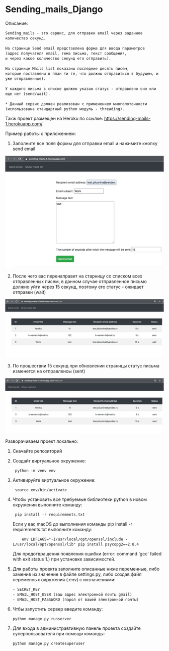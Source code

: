 # Sending_mails_Django

Описание: 

    Sending_mails - это сервис, для отправки email через заданное количество секунд.
    
    На странице Send email представлена форма для ввода параметров 
    (адрес получателя email, тема письма, текст сообщения, 
    и через какое количество секунд его отправить).
    
    На странице Mails list показаны последние десять писем, 
    которые поставлены в план (и те, что должны отправиться в будущем, и уже отправленные).
    
    У каждого письма в списке должен указан статус - отправлено оно или еще нет (send/wait).
    
    * Данный сервис должен реализован с применением многопоточности 
    (использована стандартный python модуль - threading).


Такж проект размещен на Heroku по ссылке: https://sending-mails-1.herokuapp.com/

Пример работы с приложением:

1. Заполните все поля формы для отправки email и нажимите кнопку send email

![Форма отправки](/screenshots/screen_1.png)

2. После чего вас перенаправит на старницу со списком всех отправленных писем, в данном случае отправленное письмо должно уйти через 15 секунд, поэтому его статус - ожидает отправки (wait)

![Форма отправки](/screenshots/screen_2.png)

3. По прошествии 15 секунд при обновлении страницы статус письма изменется на отправленоы (sent)

![Форма отправки](/screenshots/screen_3.png)

Разворачиваем проект локально:

1. Скачайте репозиторий
2. Создайт виртуальное окружение:

        python -m venv env
       
3. Активируйте виртуальное окружение: 

        source env/bin/activate
        
4. Чтобы установить все требуемые библиотеки python в новом окружении выполните команду: 

        pip install -r requirements.txt
   
   Если у вас macOS до выполнения команды pip install -r requirements.txt выполните команду:       
   
           env LDFLAGS="-I/usr/local/opt/openssl/include -L/usr/local/opt/openssl/lib" pip install psycopg2==2.8.4      
   
   Для предотвращения появления ошибки (error: command 'gcc' failed with exit status 1.) при установке зависимостей.

5. Для работы проекта заполните описанные ниже переменные, либо заменив из значение в файле settings.py, либо создав файл переменных окружения (.env) с ихзначениями:

       - SECRET_KEY
       - EMAIL_HOST_USER (ваш адрес электронной почты gmail)
       - EMAIL_HOST_PASSWORD (парол от вашей электронной почты)
       
6. Чтбы запустить сервер введите команду: 

       python manage.py runserver

7. Для входа в администравтивную панель проекта создайте суперпользователя при помощи команды: 

       python manage.py createsuperuser
